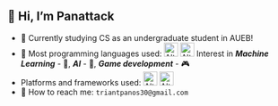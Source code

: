 ## 👋 Hi, I’m Panattack
- 👀 Currently studying CS as an undergraduate student in AUEB!
- 🌱 Most programming languages used: <img title="Python" alt="Alt text" style="width:25px;height:25px" src="https://simpleicons.org/icons/python.svg"> <img title="C++" alt="Alt text" style="width:25px;height:25px;" src="https://simpleicons.org/icons/cplusplus.svg">
Interest in ***Machine Learning*** - 🧠, ***AI*** - 🤖, ***Game development*** - 🎮 
- Platforms and frameworks used: <img title="Unity" alt="Alt text" style="width:25px;height:25px;" src="https://simpleicons.org/icons/unity.svg"> <img title="Django" alt="Alt text" style="width:25px;height:25px;" src="https://simpleicons.org/icons/django.svg"> 
- 📧 How to reach me: ```triantpanos30@gmail.com```

<!---
Panattack/Panattack is a ✨ special ✨ repository because its `README.md` (this file) appears on your GitHub profile.
You can click the Preview link to take a look at your changes.
--->
